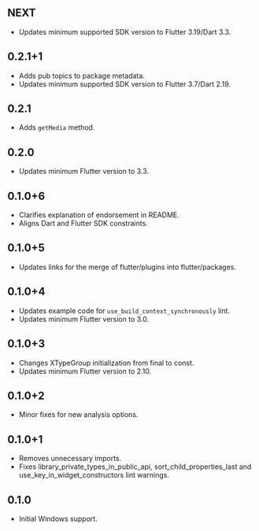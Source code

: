 ## NEXT

- Updates minimum supported SDK version to Flutter 3.19/Dart 3.3.

## 0.2.1+1

- Adds pub topics to package metadata.
- Updates minimum supported SDK version to Flutter 3.7/Dart 2.19.

## 0.2.1

- Adds `getMedia` method.

## 0.2.0

- Updates minimum Flutter version to 3.3.

## 0.1.0+6

- Clarifies explanation of endorsement in README.
- Aligns Dart and Flutter SDK constraints.

## 0.1.0+5

- Updates links for the merge of flutter/plugins into flutter/packages.

## 0.1.0+4

- Updates example code for `use_build_context_synchronously` lint.
- Updates minimum Flutter version to 3.0.

## 0.1.0+3

- Changes XTypeGroup initialization from final to const.
- Updates minimum Flutter version to 2.10.

## 0.1.0+2

- Minor fixes for new analysis options.

## 0.1.0+1

- Removes unnecessary imports.
- Fixes library_private_types_in_public_api, sort_child_properties_last and use_key_in_widget_constructors
  lint warnings.

## 0.1.0

- Initial Windows support.
